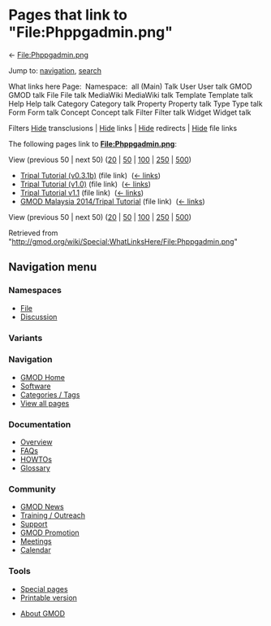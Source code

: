 <div id="mw-page-base" class="noprint">

</div>

<div id="mw-head-base" class="noprint">

</div>

<div id="content" class="mw-body" role="main">

<span id="top"></span>

<div id="mw-js-message" style="display:none;">

</div>



# <span dir="auto">Pages that link to "File:Phppgadmin.png"</span>

<div id="bodyContent">

<div id="contentSub">

← [File:Phppgadmin.png](/wiki/File:Phppgadmin.png "File:Phppgadmin.png")

</div>

<div id="jump-to-nav" class="mw-jump">

Jump to: [navigation](#mw-navigation), [search](#p-search)

</div>

<div id="mw-content-text">

What links here Page:  Namespace:  all (Main) Talk User User talk GMOD
GMOD talk File File talk MediaWiki MediaWiki talk Template Template talk
Help Help talk Category Category talk Property Property talk Type Type
talk Form Form talk Concept Concept talk Filter Filter talk Widget
Widget talk

Filters
[Hide](/mediawiki/index.php?title=Special:WhatLinksHere/File:Phppgadmin.png&hidetrans=1 "Special:WhatLinksHere/File:Phppgadmin.png")
transclusions \|
[Hide](/mediawiki/index.php?title=Special:WhatLinksHere/File:Phppgadmin.png&hidelinks=1 "Special:WhatLinksHere/File:Phppgadmin.png")
links \|
[Hide](/mediawiki/index.php?title=Special:WhatLinksHere/File:Phppgadmin.png&hideredirs=1 "Special:WhatLinksHere/File:Phppgadmin.png")
redirects \|
[Hide](/mediawiki/index.php?title=Special:WhatLinksHere/File:Phppgadmin.png&hideimages=1 "Special:WhatLinksHere/File:Phppgadmin.png")
file links

The following pages link to
**[File:Phppgadmin.png](/wiki/File:Phppgadmin.png "File:Phppgadmin.png")**:

View (previous 50 \| next 50)
([20](/mediawiki/index.php?title=Special:WhatLinksHere/File:Phppgadmin.png&limit=20 "Special:WhatLinksHere/File:Phppgadmin.png")
\|
[50](/mediawiki/index.php?title=Special:WhatLinksHere/File:Phppgadmin.png&limit=50 "Special:WhatLinksHere/File:Phppgadmin.png")
\|
[100](/mediawiki/index.php?title=Special:WhatLinksHere/File:Phppgadmin.png&limit=100 "Special:WhatLinksHere/File:Phppgadmin.png")
\|
[250](/mediawiki/index.php?title=Special:WhatLinksHere/File:Phppgadmin.png&limit=250 "Special:WhatLinksHere/File:Phppgadmin.png")
\|
[500](/mediawiki/index.php?title=Special:WhatLinksHere/File:Phppgadmin.png&limit=500 "Special:WhatLinksHere/File:Phppgadmin.png"))

- [Tripal Tutorial
  (v0.3.1b)](/wiki/Tripal_Tutorial_(v0.3.1b) "Tripal Tutorial (v0.3.1b)")
  (file link) ‎ <span class="mw-whatlinkshere-tools">([←
  links](/mediawiki/index.php?title=Special:WhatLinksHere&target=Tripal+Tutorial+%28v0.3.1b%29 "Special:WhatLinksHere"))</span>
- [Tripal Tutorial
  (v1.0)](/wiki/Tripal_Tutorial_(v1.0) "Tripal Tutorial (v1.0)") (file
  link) ‎ <span class="mw-whatlinkshere-tools">([←
  links](/mediawiki/index.php?title=Special:WhatLinksHere&target=Tripal+Tutorial+%28v1.0%29 "Special:WhatLinksHere"))</span>
- [Tripal Tutorial
  v1.1](/wiki/Tripal_Tutorial_v1.1 "Tripal Tutorial v1.1") (file link) ‎
  <span class="mw-whatlinkshere-tools">([←
  links](/mediawiki/index.php?title=Special:WhatLinksHere&target=Tripal+Tutorial+v1.1 "Special:WhatLinksHere"))</span>
- [GMOD Malaysia 2014/Tripal
  Tutorial](/wiki/GMOD_Malaysia_2014/Tripal_Tutorial "GMOD Malaysia 2014/Tripal Tutorial")
  (file link) ‎ <span class="mw-whatlinkshere-tools">([←
  links](/mediawiki/index.php?title=Special:WhatLinksHere&target=GMOD+Malaysia+2014%2FTripal+Tutorial "Special:WhatLinksHere"))</span>

View (previous 50 \| next 50)
([20](/mediawiki/index.php?title=Special:WhatLinksHere/File:Phppgadmin.png&limit=20 "Special:WhatLinksHere/File:Phppgadmin.png")
\|
[50](/mediawiki/index.php?title=Special:WhatLinksHere/File:Phppgadmin.png&limit=50 "Special:WhatLinksHere/File:Phppgadmin.png")
\|
[100](/mediawiki/index.php?title=Special:WhatLinksHere/File:Phppgadmin.png&limit=100 "Special:WhatLinksHere/File:Phppgadmin.png")
\|
[250](/mediawiki/index.php?title=Special:WhatLinksHere/File:Phppgadmin.png&limit=250 "Special:WhatLinksHere/File:Phppgadmin.png")
\|
[500](/mediawiki/index.php?title=Special:WhatLinksHere/File:Phppgadmin.png&limit=500 "Special:WhatLinksHere/File:Phppgadmin.png"))

</div>

<div class="printfooter">

Retrieved from
"<http://gmod.org/wiki/Special:WhatLinksHere/File:Phppgadmin.png>"

</div>

<div id="catlinks" class="catlinks catlinks-allhidden">

</div>

<div class="visualClear">

</div>

</div>

</div>

<div id="mw-navigation">

## Navigation menu

<div id="mw-head">



<div id="left-navigation">

<div id="p-namespaces" class="vectorTabs" role="navigation"
aria-labelledby="p-namespaces-label">

### Namespaces

- <span id="ca-nstab-image"><a href="/wiki/File:Phppgadmin.png" accesskey="c"
  title="View the file page [c]">File</a></span>
- <span id="ca-talk"><a
  href="/mediawiki/index.php?title=File_talk:Phppgadmin.png&amp;action=edit&amp;redlink=1"
  accesskey="t"
  title="Discussion about the content page [t]">Discussion</a></span>

</div>

<div id="p-variants" class="vectorMenu emptyPortlet" role="navigation"
aria-labelledby="p-variants-label">

### 

### Variants[](#)

<div class="menu">

</div>

</div>

</div>

<div id="right-navigation">





</div>



</div>

</div>

</div>

<div id="mw-panel">

<div id="p-logo" role="banner">

<a href="/wiki/Main_Page"
style="background-image: url(http://gmod.org/images/GMOD-cogs.png);"
title="Visit the main page"></a>

</div>

<div id="p-Navigation" class="portal" role="navigation"
aria-labelledby="p-Navigation-label">

### Navigation

<div class="body">

- <span id="n-GMOD-Home">[GMOD Home](/wiki/Main_Page)</span>
- <span id="n-Software">[Software](/wiki/GMOD_Components)</span>
- <span id="n-Categories-.2F-Tags">[Categories /
  Tags](/wiki/Categories)</span>
- <span id="n-View-all-pages">[View all
  pages](/wiki/Special:AllPages)</span>

</div>

</div>

<div id="p-Documentation" class="portal" role="navigation"
aria-labelledby="p-Documentation-label">

### Documentation

<div class="body">

- <span id="n-Overview">[Overview](/wiki/Overview)</span>
- <span id="n-FAQs">[FAQs](/wiki/Category:FAQ)</span>
- <span id="n-HOWTOs">[HOWTOs](/wiki/Category:HOWTO)</span>
- <span id="n-Glossary">[Glossary](/wiki/Glossary)</span>

</div>

</div>

<div id="p-Community" class="portal" role="navigation"
aria-labelledby="p-Community-label">

### Community

<div class="body">

- <span id="n-GMOD-News">[GMOD News](/wiki/GMOD_News)</span>
- <span id="n-Training-.2F-Outreach">[Training /
  Outreach](/wiki/Training_and_Outreach)</span>
- <span id="n-Support">[Support](/wiki/Support)</span>
- <span id="n-GMOD-Promotion">[GMOD
  Promotion](/wiki/GMOD_Promotion)</span>
- <span id="n-Meetings">[Meetings](/wiki/Meetings)</span>
- <span id="n-Calendar">[Calendar](/wiki/Calendar)</span>

</div>

</div>

<div id="p-tb" class="portal" role="navigation"
aria-labelledby="p-tb-label">

### Tools

<div class="body">

- <span id="t-specialpages"><a href="/wiki/Special:SpecialPages" accesskey="q"
  title="A list of all special pages [q]">Special pages</a></span>
- <span id="t-print"><a
  href="/mediawiki/index.php?title=Special:WhatLinksHere/File:Phppgadmin.png&amp;printable=yes"
  rel="alternate" accesskey="p"
  title="Printable version of this page [p]">Printable version</a></span>

</div>

</div>

</div>

</div>

<div id="footer" role="contentinfo">

- <span id="footer-places-about">[About
  GMOD](/wiki/GMOD:About "GMOD:About")</span>

<!-- -->






</div>
